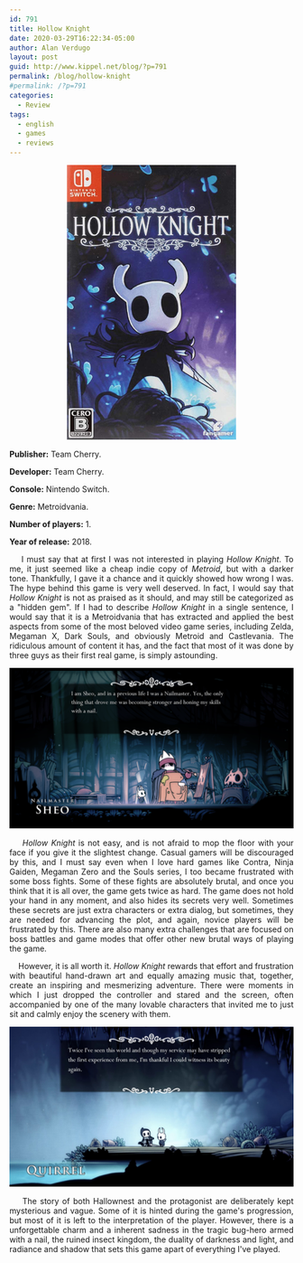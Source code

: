 ```yaml
---
id: 791
title: Hollow Knight
date: 2020-03-29T16:22:34-05:00
author: Alan Verdugo
layout: post
guid: http://www.kippel.net/blog/?p=791
permalink: /blog/hollow-knight
#permalink: /?p=791
categories:
  - Review
tags:
  - english
  - games
  - reviews
---
```

<p style="text-align: center;">
  <img src="https://raw.githubusercontent.com/alanverdugo/alanverdugo.github.io/master/_posts/hollow_knight/cover.png" alt="Hollow Knight" width="300" height="486" />
</p>

<p style="text-align: justify;">
  <strong>Publisher:</strong> Team Cherry.
</p>

<p style="text-align: justify;">
  <strong>Developer:</strong> Team Cherry.
</p>

<p style="text-align: justify;">
  <strong>Console:</strong> Nintendo Switch.
</p>

<p style="text-align: justify;">
  <strong>Genre:</strong> Metroidvania.
</p>

<p style="text-align: justify;">
  <strong>Number of players:</strong> 1.
</p>

<p style="text-align: justify;">
  <strong>Year of release:</strong> 2018.
</p>

<p style="text-align: justify;">
        I must say that at first I was not interested in playing <em>Hollow Knight</em>. To me, it just seemed like a cheap indie copy of <em>Metroid</em>, but with a darker tone. Thankfully, I gave it a chance and it quickly showed how wrong I was. The hype behind this game is very well deserved. In fact, I would say that <em>Hollow Knight</em> is not as praised as it should, and may still be categorized as a "hidden gem". If I had to describe <em>Hollow Knight</em> in a single sentence, I would say that it is a Metroidvania that has extracted and applied the best aspects from some of the most beloved video game series, including Zelda, Megaman X, Dark Souls, and obviously Metroid and Castlevania. The ridiculous amount of content it has, and the fact that most of it was done by three guys as their first real game, is simply astounding.
</p>

<a href="https://raw.githubusercontent.com/alanverdugo/alanverdugo.github.io/master/_posts/hollow_knight/sheo.png">
    <img src="https://raw.githubusercontent.com/alanverdugo/alanverdugo.github.io/master/_posts/hollow_knight/sheo.png" alt="Nailmaster."/>
</a>
<p style="text-align: justify;">
      <em>Hollow Knight</em> is not easy, and is not afraid to mop the floor with your face if you give it the slightest change. Casual gamers will be discouraged by this, and I must say even when I love hard games like Contra, Ninja Gaiden, Megaman Zero and the Souls series, I too became frustrated with some boss fights. Some of these fights are absolutely brutal, and once you think that it is all over, the game gets twice as hard. The game does not hold your hand in any moment, and also hides its secrets very well. Sometimes these secrets are just extra characters or extra dialog, but sometimes, they are needed for advancing the plot, and again, novice players will be frustrated by this. There are also many extra challenges that are focused on boss battles and game modes that offer other new brutal ways of playing the game.
</p>

<p style="text-align: justify;">
      However, it is all worth it. <em>Hollow Knight</em> rewards that effort and frustration with beautiful hand-drawn art and equally amazing music that, together, create an inspiring and mesmerizing adventure. There were moments in which I just dropped the controller and stared and the screen, often accompanied by one of the many lovable characters that invited me to just sit and calmly enjoy the scenery with them.
</p>

<a href="https://raw.githubusercontent.com/alanverdugo/alanverdugo.github.io/master/_posts/hollow_knight/quirrel.jpg">
    <img src="https://raw.githubusercontent.com/alanverdugo/alanverdugo.github.io/master/_posts/hollow_knight/quirrel.jpg" alt="The blue lake." />
</a>

<p style="text-align: justify;">
      The story of both Hallownest and the protagonist are deliberately kept mysterious and vague. Some of it is hinted during the game's progression, but most of it is left to the interpretation of the player. However, there is a unforgettable charm and a inherent sadness in the tragic bug-hero armed with a nail, the ruined insect kingdom, the duality of darkness and light, and radiance and shadow that sets this game apart of everything I've played.
</p>

